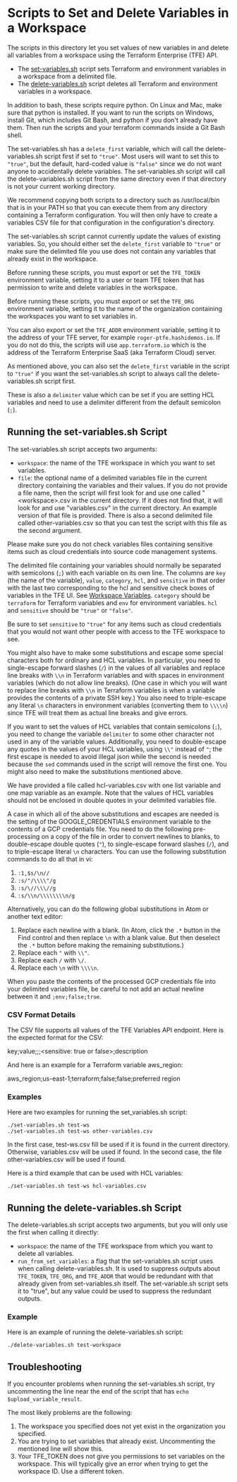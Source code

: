# Scripts to Set and Delete Variables in a Workspace
The scripts in this directory let you set values of new variables in and delete all variables from a workspace using the Terraform Enterprise (TFE) API.

* The [set-variables.sh](./set-variables.sh) script sets Terraform and environment variables in a workspace from a delimited file.
* The [delete-variables.sh](./delete-variables.sh) script deletes all Terraform and environment variables in a workspace.

In addition to bash, these scripts require python. On Linux and Mac, make sure that python is installed. If you want to run the scripts on Windows, install Git, which includes Git Bash, and python if you don't already have them. Then run the scripts and your terraform commands inside a Git Bash shell.

The set-variables.sh has a `delete_first` variable, which will call the delete-variables.sh script first if set to `"true"`. Most users will want to set this to `"true"`, but the default, hard-coded value is `"false"` since we do not want anyone to accidentally delete variables. The set-variables.sh script will call the delete-variables.sh script from the same directory even if that directory is not your current working directory.

We recommend copying both scripts to a directory such as /usr/local/bin that is in your PATH so that you can execute them from any directory containing a Terraform configuration. You will then only have to create a variables CSV file for that configuration in the configuration's directory.

The set-variables.sh script cannot currently update the values of existing variables. So, you should either set the `delete_first` variable to `"true"` or make sure the delimited file you use does not contain any variables that already exist in the workspace.

Before running these scripts, you must export or set the `TFE_TOKEN` environment variable, setting it to a user or team TFE token that has permission to write and delete variables in the workspace.

Before running these scripts, you must export or set the `TFE_ORG` environment variable, setting it to the name of the organization containing the workspaces you want to set variables in.

You can also export or set the `TFE_ADDR` environment variable, setting it to the address of your TFE server, for example `roger-ptfe.hashidemos.io`. If you do not do this, the scripts will use `app.terraform.io` which is the address of the Terraform Enterprise SaaS (aka Terraform Cloud) server.

As mentioned above, you can also set the `delete_first` variable in the script to `"true"` if you want the set-variables.sh script to always call the delete-variables.sh script first.

These is also a `delimiter` value which can be set if you are setting HCL variables and need to use a delimiter different from the default semicolon (`;`).

## Running the set-variables.sh Script
The set-variables.sh script accepts two arguments:
* `workspace`: the name of the TFE workspace in which you want to set variables.
* `file`: the optional name of a delimited variables file in the current directory containing the variables and their values. If you do not provide a file name, then the script will first look for and use one called "\<workspace\>.csv in the current directory. If it does not find that, it will look for and use "variables.csv" in the current directory. An example version of that file is provided. There is also a second delimited file called other-variables.csv so that you can test the script with this file as the second argument.

Please make sure you do not check variables files containing sensitive items such as cloud credentials into source code management systems.

The delimited file containing your variables should normally be separated with semicolons (`;`) with each variable on its own line. The columns are `key` (the name of the variable), `value`, `category`, `hcl`, and `sensitive` in that order with the last two corresponding to the hcl and sensitive check boxes of variables in the TFE UI. See [Workspace Variables](https://www.terraform.io/docs/enterprise/workspaces/variables.html). `category` should be `terraform` for Terraform variables and `env` for environment variables. `hcl` and `sensitive` should be `"true"` or `"false"`.

Be sure to set `sensitive` to `"true"` for any items such as cloud credentials that you would not want other people with access to the TFE workspace to see.

You might also have to make some substitutions and escape some special characters both for ordinary and HCL variables. In particular, you need to single-escape forward slashes (`/`) in the values of all variables and replace line breaks with `\\n` in Terraform variables and with spaces in environment variables (which do not allow line breaks). (One case in which you will want to replace line breaks with `\\n` in Terraform variables is when a variable provides the contents of a private SSH key.) You also need to triple-escape any literal `\n` characters in environment variables (converting them to `\\\\n`) since TFE will treat them as actual line breaks and give errors.

If you want to set the values of HCL variables that contain semicolons (`;`), you need to change the variable `delimiter` to some other character not used in any of the variable values. Additionally, you need to double-escape any quotes in the values of your HCL variables, using `\\"` instead of `"`; the first escape is needed to avoid illegal json while the second is needed because the `sed` commands used in the script will remove the first one. You might also need to make the substitutions mentioned above.

We have provided a file called hcl-variables.csv with one list variable and one map variable as an example. Note that the values of HCL variables should not be enclosed in double quotes in your delimited variables file.

A case in which all of the above substitutions and escapes are needed is the setting of the GOOGLE_CREDENTIALS environment variable to the contents of a GCP credentials file. You need to do the following pre-processing on a copy of the file in order to convert newlines to blanks, to double-escape double quotes (`"`), to single-escape forward slashes (`/`), and to triple-escape literal `\n` characters.  You can use the following substitution commands to do all that in vi:
1. `:1,$s/\n//`
1. `:s/"/\\\\"/g`
1. `:s/\//\\\//g`
1. `:s/\\n/\\\\\\\\n/g`

Alternatively, you can do the following global substitutions in Atom or another text editor:
1. Replace each newline with a blank. (In Atom, click the `.*` button in the Find control and then replace `\n` with a blank value. But then deselect the `.*` button before making the remaining substitutions.)
1. Replace each `"` with `\\"`.
1. Replace each `/` with `\/`.
1. Replace each `\n` with `\\\\n`.

When you paste the contents of the processed GCP credentials file into your delimited variables file, be careful to not add an actual newline between it and `;env;false;true`.

### CSV Format Details

The CSV file supports all values of the TFE Variables API endpoint. Here is the expected format for the CSV:

key;value;<variable type: terraform or env>;<HCL true or false>;<sensitive: true or false>;description

And here is an example for a Terraform variable aws_region:

aws_region;us-east-1;terraform;false;false;preferred region

### Examples
Here are two examples for running the set_variables.sh script:
```
./set-variables.sh test-ws
./set-variables.sh test-ws other-variables.csv
```
In the first case, test-ws.csv fill be used if it is found in the current directory. Otherwise, variables.csv will be used if found. In the second case, the file other-variables.csv will be used if found.

Here is a third example that can be used with HCL variables:
```
./set-variables.sh test-ws hcl-variables.csv
```

## Running the delete-variables.sh Script
The delete-variables.sh script accepts two arguments, but you will only use the first when calling it directly:
* `workspace`: the name of the TFE workspace from which you want to delete all variables.
* `run_from_set_variables`: a flag that the set-variables.sh script uses when calling delete-variables.sh. It is used to suppress outputs about `TFE_TOKEN`, `TFE_ORG`, and `TFE_ADDR` that would be redundant with that already given from set-variables.sh itself. The set-variable.sh script sets it to "true", but any value could be used to suppress the redundant outputs.

### Example
Here is an example of running the delete-variables.sh script:
```
./delete-variables.sh test-workspace
```

## Troubleshooting
If you encounter problems when running the set-variables.sh script, try uncommenting the line near the end of the script that has `echo $upload_variable_result`.

The most likely problems are the following:
1. The workspace you specified does not yet exist in the organization you specified.
1. You are trying to set variables that already exist. Uncommenting the mentioned line will show this.
1. Your TFE_TOKEN does not give you permissions to set variables on the workspace. This will typically give an error when trying to get the workspace ID. Use a different token.
